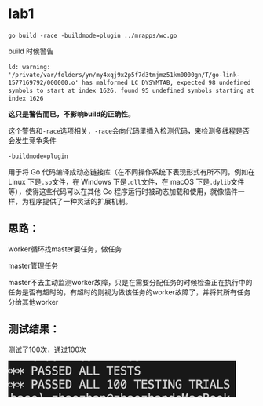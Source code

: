 # lab1



```shell
go build -race -buildmode=plugin ../mrapps/wc.go 
```

build 时候警告

```shell
ld: warning: '/private/var/folders/yn/my4xqj9x2p5f7d3tmjmz51km0000gn/T/go-link-1577169792/000000.o' has malformed LC_DYSYMTAB, expected 98 undefined symbols to start at index 1626, found 95 undefined symbols starting at index 1626
```

**这只是警告而已，不影响build的正确性**。

这个警告和`-race`选项相关，`-race`会向代码里插入检测代码，来检测多线程是否会发生竞争条件





```shell
-buildmode=plugin
```

用于将 Go 代码编译成动态链接库（在不同操作系统下表现形式有所不同，例如在 Linux 下是`.so`文件，在 Windows 下是`.dll`文件，在 macOS 下是`.dylib`文件等），使得这些代码可以在其他 Go 程序运行时被动态加载和使用，就像插件一样，为程序提供了一种灵活的扩展机制。





## 思路：

worker循环找master要任务，做任务

master管理任务

master不去主动监测worker故障，只是在需要分配任务的时候检查正在执行中的任务是否有超时的，有超时的则视为做该任务的worker故障了，并将其所有任务分给其他worker



## 测试结果：

测试了100次，通过100次

![image-20250129185919697](./pics/image-20250129185919697.png)

